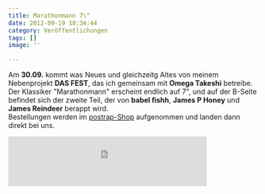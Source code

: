 ```yaml
---
title: Marathonmann 7\"
date: 2012-09-19 18:34:44
category: Veröffentlichungen
tags: []
image: ''

---
```


Am **30.09.** kommt was Neues und gleichzeitg Altes von meinem Nebenprojekt **DAS FEST**, das ich gemeinsam mit **Omega Takeshi** betreibe. Der Klassiker "Marathonmann" erscheint endlich auf 7", und auf der B-Seite befindet sich der zweite Teil, der von **babel fishh**, **James P Honey** und **James Reindeer** berappt wird.  
Bestellungen werden im [postrap-Shop](http://www.postrap.de/2012/09/postrap-7-serie-marathonmann-pre-order/) aufgenommen und landen dann direkt bei uns.  
<iframe width="400" height="100" style="position: relative; display: block; width: 400px; height: 100px;" src="http://bandcamp.com/EmbeddedPlayer/v=2/album=1711357383/size=venti/bgcol=FFFFFF/linkcol=660000/" allowtransparency="true" frameborder="0"></iframe>
